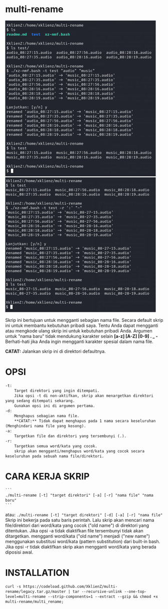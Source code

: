 # multi-rename

<img src="https://github.com/XklienZ/multi-rename/blob/master/multi-rename.png" width="480" title="multi-rename">
<img src="https://github.com/XklienZ/multi-rename/blob/master/multi-rename2.png" width="480" title="multi-rename2">

Skrip ini bertujuan untuk mengganti sebagian nama file.
Secara default skrip ini untuk membantu kebutuhan pribadi saya.
Tentu Anda dapat mengganti atau mengkode ulang skrip ini untuk kebutuhan pribadi Anda.
Argumen untuk "nama baru" tidak mendukung karakter selain **[a-z] [A-Z] [0-9] . _ -**
Berhati-hati jika Anda ingin mengganti karakter spesial dalam nama file.

**CATAT:** Jalankan skrip ini di direktori defaultnya.

# OPSI
```
-t:                                                                            
    Target direktori yang ingin ditempati.                                
    Jika opsi -t di non-aktifkan, skrip akan menargetkan direktori yang sedang ditempati sekarang.
    Gunakan opsi ini di argumen pertama.
-d:
    Menghapus sebagian nama file.
    **CATAT:** Tidak dapat menghapus pada 1 nama secara keseluruhan (Menghindari nama file yang kosong).
-a:
    Targetkan file dan direktori yang tersembunyi (.).
-r:
    Targetkan semua word/kata yang cocok.
    skrip akan mengganti/menghapus word/kata yang cocok secara keseluruhan pada sebuah nama file/direktori.
```
# CARA KERJA SKRIP

    ```
    ./multi-rename [-t] "target direktori" [-a] [-r] "nama file" "nama baru"
    ```
atau:
    ```
        ./multi-rename [-t] "target direktori" [-d] [-a] [-r] "nama file"
    ```
Skrip ini bekerja pada satu baris perintah.
Lalu skrip akan mencari nama file/direktori dari word/kata yang cocok ("old name") di direktori yang ditentukan.
Jika opsi -a tidak diaktifkan file tersembunyi tidak akan ditargetkan.
mengganti word/kata ("old name") menjadi ("new name") menggunakan substitusi word/kata (pattern  substitution) dari built-in bash.
Jika opsi -r tidak diaktifkan skrip akan mengganti word/kata yang berada diposisi awal.

# INSTALLATION
    curl -s https://codeload.github.com/XklienZ/multi-rename/legacy.tar.gz/master | tar --recursive-unlink --one-top-level=multi-rename --strip-components=1 --extract --gzip && chmod +x multi-rename/multi_rename;
